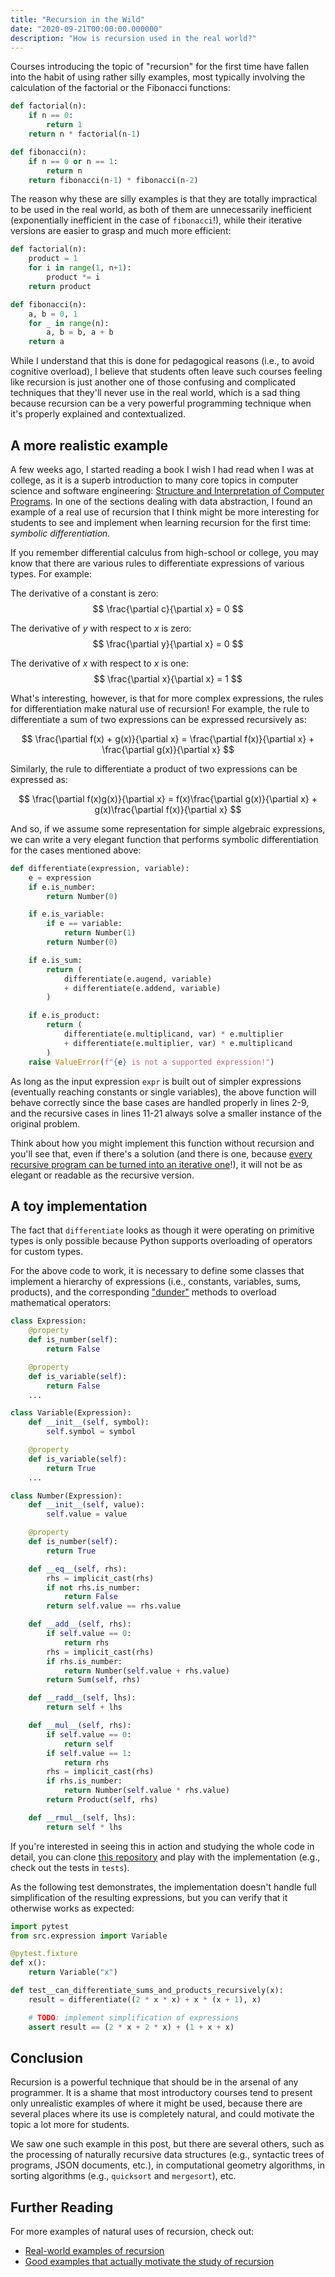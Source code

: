 ```yaml
---
title: "Recursion in the Wild"
date: "2020-09-21T00:00:00.000000"
description: "How is recursion used in the real world?"
---
```


Courses introducing the topic of "recursion" for the first time have fallen into the habit of using rather silly examples, most typically involving the calculation of the factorial or the Fibonacci functions:

```python {numberLines}
def factorial(n):
    if n == 0:
        return 1
    return n * factorial(n-1)

def fibonacci(n):
    if n == 0 or n == 1:
        return n
    return fibonacci(n-1) * fibonacci(n-2)
```

The reason why these are silly examples is that they are totally impractical to be used in the real world, as both of them are unnecessarily inefficient (exponentially inefficient in the case of `fibonacci`!), while their iterative versions are easier to grasp and much more efficient:

```python {numberLines}
def factorial(n):
    product = 1
    for i in range(1, n+1):
        product *= i
    return product

def fibonacci(n):
    a, b = 0, 1
    for _ in range(n):
        a, b = b, a + b
    return a
```

While I understand that this is done for pedagogical reasons (i.e., to avoid cognitive overload), I believe that students often leave such courses feeling like recursion is just another one of those confusing and complicated techniques that they'll never use in the real world, which is a sad thing because recursion can be a very powerful programming technique when it's properly explained and contextualized.

## A more realistic example
A few weeks ago, I started reading a book I wish I had read when I was at college, as it is a superb introduction to many core topics in computer science and software engineering: [Structure and Interpretation of Computer Programs](https://mitpress.mit.edu/sites/default/files/sicp/full-text/book/book.html). In one of the sections dealing with data abstraction, I found an example of a real use of recursion that I think might be more interesting for students to see and implement when learning recursion for the first time: _symbolic differentiation._

If you remember differential calculus from high-school or college, you may know that there are various rules to differentiate expressions of various types. For example:

The derivative of a constant is zero: $$ \frac{\partial c}{\partial x} = 0 $$

The derivative of $y$ with respect to $x$ is zero: $$ \frac{\partial y}{\partial x} = 0 $$

The derivative of $x$ with respect to $x$ is one: $$ \frac{\partial x}{\partial x} = 1 $$

What's interesting, however, is that for more complex expressions, the rules for differentiation make natural use of recursion! For example, the rule to differentiate a sum of two expressions can be expressed recursively as:

$$ \frac{\partial f(x) + g(x)}{\partial x} = \frac{\partial f(x)}{\partial x} + \frac{\partial g(x)}{\partial x} $$

Similarly, the rule to differentiate a product of two expressions can be expressed as:

$$ \frac{\partial f(x)g(x)}{\partial x} = f(x)\frac{\partial g(x)}{\partial x} + g(x)\frac{\partial f(x)}{\partial x} $$

And so, if we assume some representation for simple algebraic expressions, we can write a very elegant function that performs symbolic differentiation for the cases mentioned above:

```python {numberLines}
def differentiate(expression, variable):
    e = expression
    if e.is_number:
        return Number(0)

    if e.is_variable:
        if e == variable:
            return Number(1)
        return Number(0)

    if e.is_sum:
        return (
            differentiate(e.augend, variable)
            + differentiate(e.addend, variable)
        )

    if e.is_product:
        return (
            differentiate(e.multiplicand, var) * e.multiplier
            + differentiate(e.multiplier, var) * e.multiplicand
        )
    raise ValueError(f"{e} is not a supported expression!")
```

As long as the input expression `expr` is built out of simpler expressions (eventually reaching constants or single variables), the above function will behave correctly since the base cases are handled properly in lines 2-9, and the recursive cases in lines 11-21 always solve a smaller instance of the original problem.

Think about how you might implement this function without recursion and you'll see that, even if there's a solution (and there is one, because [every recursive program can be turned into an iterative one](https://stackoverflow.com/questions/11708903/can-every-recursion-be-changed-to-iteration)!), it will not be as elegant or readable as the recursive version.

## A toy implementation
The fact that `differentiate` looks as though it were operating on primitive types is only possible because Python supports overloading of operators for custom types. 

For the above code to work, it is necessary to define some classes that implement a hierarchy of expressions (i.e., constants, variables, sums, products), and the corresponding ["dunder"](https://dbader.org/blog/python-dunder-methods) methods to overload mathematical operators:

```python {numberLines}
class Expression:
    @property
    def is_number(self):
        return False

    @property
    def is_variable(self):
        return False
    ...

class Variable(Expression):
    def __init__(self, symbol):
        self.symbol = symbol

    @property
    def is_variable(self):
        return True
    ...

class Number(Expression):
    def __init__(self, value):
        self.value = value

    @property
    def is_number(self):
        return True

    def __eq__(self, rhs):
        rhs = implicit_cast(rhs)
        if not rhs.is_number:
            return False
        return self.value == rhs.value

    def __add__(self, rhs):
        if self.value == 0:
            return rhs
        rhs = implicit_cast(rhs)
        if rhs.is_number:
            return Number(self.value + rhs.value)
        return Sum(self, rhs)

    def __radd__(self, lhs):
        return self + lhs

    def __mul__(self, rhs):
        if self.value == 0:
            return self
        if self.value == 1:
            return rhs
        rhs = implicit_cast(rhs)
        if rhs.is_number:
            return Number(self.value * rhs.value)
        return Product(self, rhs)

    def __rmul__(self, lhs):
        return self * lhs
```

If you're interested in seeing this in action and studying the whole code in detail, you can clone [this repository](https://github.com/zxul767/pyexpr/) and play with the implementation (e.g., check out the tests in `tests`). 

As the following test demonstrates, the implementation doesn't handle full simplification of the resulting expressions, but you can verify that it otherwise works as expected:

```python {numberLines}
import pytest
from src.expression import Variable

@pytest.fixture
def x():
    return Variable("x")

def test__can_differentiate_sums_and_products_recursively(x):
    result = differentiate((2 * x * x) + x * (x + 1), x)

    # TODO: implement simplification of expressions
    assert result == (2 * x + 2 * x) + (1 + x + x)
```

## Conclusion

Recursion is a powerful technique that should be in the arsenal of any programmer. It is a shame that most introductory courses tend to present only unrealistic examples of where it might be used, because there are several places where its use is completely natural, and could motivate the topic a lot more for students.

We saw one such example in this post, but there are several others, such as the processing of naturally recursive data structures (e.g., syntactic trees of programs, JSON documents, etc.), in computational geometry algorithms, in sorting algorithms (e.g., `quicksort` and `mergesort`), etc. 

## Further Reading
For more examples of natural uses of recursion, check out:
+ [Real-world examples of recursion](https://stackoverflow.com/questions/105838/real-world-examples-of-recursion)
+ [Good examples that actually motivate the study of recursion](https://cseducators.stackexchange.com/questions/4143/what-are-good-examples-that-actually-motivate-the-study-of-recursion)
